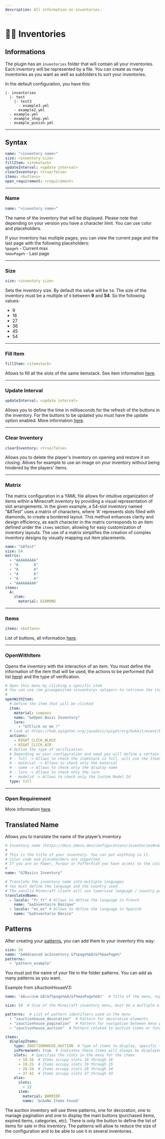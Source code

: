 ```yaml
---
description: All information on inventories.
---
```


# 👨‍💻 Inventories

## Informations

The plugin has an `inventories` folder that will contain all your inventories. Each inventory will be represented by a file. You can create as many inventories as you want as well as subfolders to sort your inventories.

In the default configuration, you have this:

```
|- inventories
  |- test
    |- test3
      - example3.yml
    - example2.yml
  - example.yml
  - example_shop.yml
  - example_punish.yml
```

***

## Syntax

```yaml
name: "<inventory name>"
size: <inventory size>
fillItem: <itemstack>
updateInterval: <update interval>
clearInventory: <true/false>
items: <buttons>
open_requirement: <requirement>
```

***

### Name

```yaml
name: "<inventory name>"
```

The name of the inventory that will be displayed. Please note that depending on your version you have a character limit. You can use color and placeholders.

If your inventory has multiple pages, you can view the current page and the last page with the following placeholders: \
`%page%` - Current max \
`%maxPage%` - Last page

***

### Size

```yaml
size: <inventory size>
```

Sets the inventory size. By default the value will be `54`. The size of the inventory must be a multiple of `9` between **9** and **54**. So the following values:

* 9
* 18
* 27
* 36
* 45
* 54

***

### Fill Item

```yaml
fillItem: <itemstack>
```

Allows to fill all the slots of the same itemstack. See item information [here](https://zmenu.groupez.dev/configurations/items).

***

### Update Interval

```yaml
updateInterval: <update interval>
```

Allows you to define the time in milliseconds for the refresh of the buttons in the inventory. For the buttons to be updated you must have the update option enabled. More information [here](https://zmenu.groupez.dev/configurations/buttons).

***

### Clear Inventory

```yaml
clearInventory: <true/false>
```

Allows you to delete the player's inventory on opening and restore it on closing. Allows for example to use an image on your inventory without being hindered by the players' items.

***

### Matrix

The matrix configuration in a YAML file allows for intuitive organization of items within a Minecraft inventory by providing a visual representation of slot arrangements. In the given example, a 54-slot inventory named "&8Test" uses a matrix of characters, where 'A' represents slots filled with diamonds, to create a bordered layout. This method enhances clarity and design efficiency, as each character in the matrix corresponds to an item defined under the `items` section, allowing for easy customization of inventory layouts. The use of a matrix simplifies the creation of complex inventory designs by visually mapping out item placements.

```yaml
name: "&8Test"
size: 54
matrix:
  - "AAAAAAAAA"
  - "A       A"
  - "A       A"
  - "A       A"
  - "A       A"
  - "AAAAAAAAA"
items:
  A:
    item:
      material: DIAMOND
```

***

### Items

```yaml
items: <buttons>
```

List of buttons, all information [here](https://zmenu.groupez.dev/configurations/buttons).

***

### OpenWithItem

Opens the inventory with the interaction of an item. You must define the information of the item that will be used, the actions to be performed (full list [here](https://hub.spigotmc.org/javadocs/spigot/org/bukkit/event/block/Action.html)) and the type of verification.

```yaml
# Open this menu by clicking a specific item
# You can use /zm giveopenitem <inventory> <player> to retrieve the item to use
#
openWithItem:
  # Define the item that will be clicked
  item:
    material: compass
    name: "&eOpen Basic Inventory"
    lore:
      - "&7Click on me !"
  # Look at https://hub.spigotmc.org/javadocs/spigot/org/bukkit/event/block/Action.html
  actions:
    - RIGHT_CLICK_BLOCK
    - RIGHT_CLICK_AIR
  # Define the type of verification.
  # Depending on your configuration and need you will define a certain type of verification. Here are all the types that exist:
  # - full -> Allows to check the itemStack in full, will use the ItemStack#isSimilar method.
  # - material -> Allows to check only the material
  # - name -> Allows to check only the display name
  # - lore -> Allows to check only the lore
  # - modelid -> Allows to check only the Custom Model Id
  type: full
```

***

### Open Requirement

More information [here](buttons/requirements.md#open-requirement).

## Translated Name

Allows you to translate the name of the player’s inventory

```yaml
# Inventory name (https://docs.zmenu.dev/configurations/inventories#name)
#
# This is the title of your inventory. You can put anything in it.
# Color code and placeholders are supported.
# If you are on Paper, Purpur or PufferFish you have access to the color code of MiniMessage (https://docs.advntr.dev/minimessage/format.html)
#
name: "&7Basics Inventory"

# Translate the inventory name into multiple languages
# You must define the language and the country used
# The vanilla Minecraft client will use lowercase language / country pairs separated by an underscore, but custom resource packs may use any format they wish.
translatedName:
  - locale: "fr_fr" # Allows to define the language in French
    name: "&aInventaire Basique"
  - locale: "es_es" # Allows to define the language in Spanish
    name: "&aInventario Básico"
```

## Patterns

After creating your [patterns](patterns.md), you can add them to your inventory this way:

```yaml
size: 54
name: "&4Advanced &cInventory &7%page%&8/&7%maxPage%"
patterns:
  - "pattern_example"
```

You must put the name of your file in the folder patterns. You can add as many patterns as you want.

Example from zAuctionHouseV3:

```yaml
name: '&8ᴀᴜᴄᴛɪᴏɴ &8(&f%page%&8/&f%maxPage%&8)'  # Title of the menu, supports color codes and placeholders

size: 54  # Size of the Minecraft inventory menu, must be a multiple of 9

patterns:  # List of pattern identifiers used in the menu
  - "zauctionhouse_decoration"  # Pattern for decorative elements
  - "zauctionhouse_pagination"  # Pattern for navigation between menu pages
  - "zauctionhouse_auction"  # Pattern related to auction items or functionalities

items:
  displayItems:
    type: ZAUCTIONHOUSE_AUCTION  # Type of items to display, specific to auction house items
    isPermanent: true  # Indicates these items will always be displayed and not dynamically updated
    slots:  # Specifies the slots in the menu for the items
      - 10-16  # Items occupy slots 10 through 16
      - 19-25  # Items occupy slots 19 through 25
      - 28-34  # Items occupy slots 28 through 34
      - 37-43  # Items occupy slots 37 through 43
    else:
      slots:
        - 22
      item:
        material: BARRIER
        name: '&c&nNo Items Found'
```

The auction inventory will use three patterns, one for decoration, one to manage pagination and one to display the main buttons (purchased items, expired items, categories, etc). There is only the button to define the list of items for sale in this inventory. The patterns will allow to reduce the size of the configuration and to be able to use it in several inventories.
